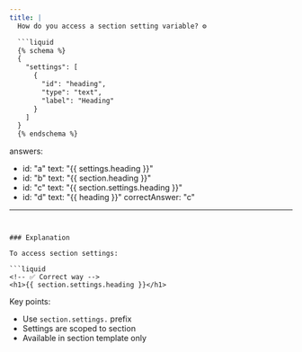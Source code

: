 ```yaml
---
title: |
  How do you access a section setting variable? ⚙️

  ```liquid
  {% schema %}
  {
    "settings": [
      {
        "id": "heading",
        "type": "text",
        "label": "Heading"
      }
    ]
  }
  {% endschema %}
  ```
answers:
  - id: "a"
    text: "{{ settings.heading }}"
  - id: "b"
    text: "{{ section.heading }}"
  - id: "c"
    text: "{{ section.settings.heading }}"
  - id: "d"
    text: "{{ heading }}"
correctAnswer: "c"
---
```


### Explanation

To access section settings:

```liquid
<!-- ✅ Correct way -->
<h1>{{ section.settings.heading }}</h1>

```

Key points:
- Use `section.settings.` prefix
- Settings are scoped to section
- Available in section template only